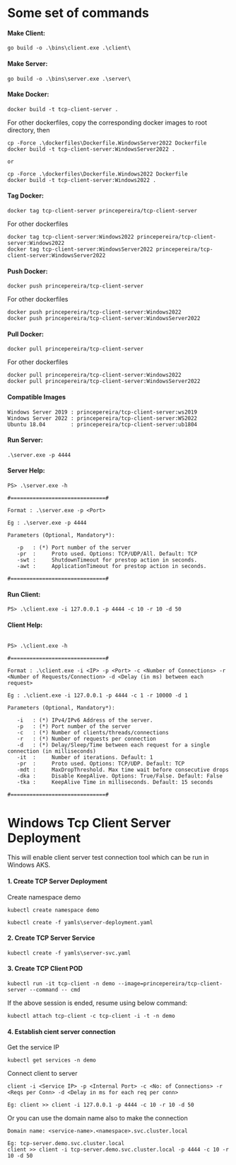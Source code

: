 # Some set of commands


#### Make Client: 
```
go build -o .\bins\client.exe .\client\
```

#### Make Server: 
```
go build -o .\bins\server.exe .\server\
```

#### Make Docker: 
```
docker build -t tcp-client-server .
```

For other dockerfiles, copy the corresponding docker images to root directory, then
```
cp -Force .\dockerfiles\Dockerfile.WindowsServer2022 Dockerfile
docker build -t tcp-client-server:WindowsServer2022 .

or

cp -Force .\dockerfiles\Dockerfile.Windows2022 Dockerfile
docker build -t tcp-client-server:Windows2022 .
```

#### Tag Docker: 
```
docker tag tcp-client-server princepereira/tcp-client-server
```
For other dockerfiles
```
docker tag tcp-client-server:Windows2022 princepereira/tcp-client-server:Windows2022
docker tag tcp-client-server:WindowsServer2022 princepereira/tcp-client-server:WindowsServer2022
```

#### Push Docker: 
```
docker push princepereira/tcp-client-server
```
For other dockerfiles
```
docker push princepereira/tcp-client-server:Windows2022
docker push princepereira/tcp-client-server:WindowsServer2022
```

#### Pull Docker: 
```
docker pull princepereira/tcp-client-server
```
For other dockerfiles
```
docker pull princepereira/tcp-client-server:Windows2022
docker pull princepereira/tcp-client-server:WindowsServer2022
```

#### Compatible Images
```
Windows Server 2019 : princepereira/tcp-client-server:ws2019
Windows Server 2022 : princepereira/tcp-client-server:WS2022
Ubuntu 18.04        : princepereira/tcp-client-server:ub1804
```
#### Run Server: 
```
.\server.exe -p 4444
```

#### Server Help: 
```
PS> .\server.exe -h

#==============================#

Format : .\server.exe -p <Port>

Eg : .\server.exe -p 4444

Parameters (Optional, Mandatory*):

   -p   : (*) Port number of the server
   -pr  :     Proto used. Options: TCP/UDP/All. Default: TCP
   -swt :     ShutdownTimeout for prestop action in seconds.
   -awt :     ApplicationTimeout for prestop action in seconds.

#==============================#
```

#### Run Client: 
```
PS> .\client.exe -i 127.0.0.1 -p 4444 -c 10 -r 10 -d 50

```

#### Client Help: 
```

PS> .\client.exe -h

#==============================#

Format : .\client.exe -i <IP> -p <Port> -c <Number of Connections> -r <Number of Requests/Connection> -d <Delay (in ms) between each request>

Eg : .\client.exe -i 127.0.0.1 -p 4444 -c 1 -r 10000 -d 1

Parameters (Optional, Mandatory*):

   -i   : (*) IPv4/IPv6 Address of the server. 
   -p   : (*) Port number of the server
   -c   : (*) Number of clients/threads/connections
   -r   : (*) Number of requests per connection
   -d   : (*) Delay/Sleep/Time between each request for a single connection (in milliseconds)
   -it  :     Number of iterations. Default: 1
   -pr  :     Proto used. Options: TCP/UDP. Default: TCP
   -mdt :     MaxDropThreshold. Max time wait before consecutive drops
   -dka :     Disable KeepAlive. Options: True/False. Default: False
   -tka :     KeepAlive Time in milliseconds. Default: 15 seconds

#==============================#

```


# Windows Tcp Client Server Deployment

This will enable client server test connection tool which can be run in Windows AKS.


#### 1. Create TCP Server Deployment

Create namespace demo
```
kubectl create namespace demo
```
```
kubectl create -f yamls\server-deployment.yaml
```

#### 2. Create TCP Server Service

```
kubectl create -f yamls\server-svc.yaml
```

#### 3. Create TCP Client POD

```
kubectl run -it tcp-client -n demo --image=princepereira/tcp-client-server --command -- cmd
```

If the above session is ended, resume using below command:
```
kubectl attach tcp-client -c tcp-client -i -t -n demo
```

#### 4. Establish cient server connection

Get the service IP
```
kubectl get services -n demo
```

Connect client to server
```
client -i <Service IP> -p <Internal Port> -c <No: of Connections> -r <Reqs per Conn> -d <Delay in ms for each req per conn>
```
```
Eg: client >> client -i 127.0.0.1 -p 4444 -c 10 -r 10 -d 50
```
Or you can use the domain name also to make the connection
```
Domain name: <service-name>.<namespace>.svc.cluster.local
```
```
Eg: tcp-server.demo.svc.cluster.local
client >> client -i tcp-server.demo.svc.cluster.local -p 4444 -c 10 -r 10 -d 50
```
